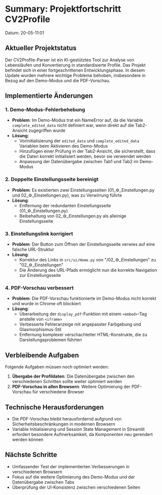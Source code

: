 # Summary: Projektfortschritt CV2Profile

Datum: 20-05-11:01

## Aktueller Projektstatus

Der CV2Profile-Parser ist ein KI-gestütztes Tool zur Analyse von Lebensläufen und Konvertierung in standardisierte Profile. Das Projekt befindet sich in einer fortgeschrittenen Entwicklungsphase. In diesem Update wurden mehrere wichtige Probleme behoben, insbesondere in Bezug auf den Demo-Modus und die PDF-Vorschau.

## Implementierte Änderungen

### 1. Demo-Modus-Fehlerbehebung
- **Problem**: Im Demo-Modus trat ein NameError auf, da die Variable `complete_edited_data` nicht definiert war, wenn direkt auf die Tab2-Ansicht zugegriffen wurde
- **Lösung**:
  - Vorinitialisierung der `edited_data` und `complete_edited_data` Variablen beim Aktivieren des Demo-Modus
  - Hinzufügen einer Prüfung in der Tab2-Ansicht, die sicherstellt, dass die Daten korrekt initialisiert werden, bevor sie verwendet werden
  - Anpassung der Datenübergabe zwischen Tab1 und Tab2 im Demo-Modus

### 2. Doppelte Einstellungsseite bereinigt
- **Problem**: Es existierten zwei Einstellungsseiten (01_⚙️_Einstellungen.py und 02_⚙️_Einstellungen.py), was zu Verwirrung führte
- **Lösung**:
  - Entfernung der redundanten Einstellungsseite (01_⚙️_Einstellungen.py)
  - Beibehaltung von 02_⚙️_Einstellungen.py als alleinige Einstellungsseite

### 3. Einstellungslink korrigiert
- **Problem**: Der Button zum Öffnen der Einstellungsseite verwies auf eine falsche URL-Struktur
- **Lösung**:
  - Korrektur des Links in `src/ui/Home.py` von "/02_⚙️_Einstellungen" zu "02_⚙️_Einstellungen"
  - Die Änderung des URL-Pfads ermöglicht nun die korrekte Navigation zur Einstellungsseite

### 4. PDF-Vorschau verbessert
- **Problem**: Die PDF-Vorschau funktionierte im Demo-Modus nicht korrekt und wurde in Chrome oft blockiert
- **Lösung**:
  - Überarbeitung der `display_pdf`-Funktion mit einem `<embed>`-Tag anstelle von `<iframe>`
  - Verbesserte Fehleranzeige mit angepasster Farbgebung und Glasmorphismus-Stil
  - Entfernung komplexer verschachtelter HTML-Konstrukte, die zu Darstellungsproblemen führten

## Verbleibende Aufgaben

Folgende Aufgaben müssen noch optimiert werden:

1. **Übergabe der Profildaten**: Die Datenübergabe zwischen den verschiedenen Schritten sollte weiter optimiert werden
2. **PDF-Vorschau in allen Browsern**: Weitere Optimierung der PDF-Vorschau für verschiedene Browser

## Technische Herausforderungen

- Die PDF-Vorschau bleibt herausfordernd aufgrund von Sicherheitsbeschränkungen in modernen Browsern
- Variable Initialisierung und Session State Management in Streamlit erfordert besondere Aufmerksamkeit, da Komponenten neu gerendert werden können

## Nächste Schritte

- Umfassender Test der implementierten Verbesserungen in verschiedenen Browsern
- Fokus auf die weitere Optimierung des Demo-Modus und der Datenübergabe zwischen Tabs
- Überprüfung der UI-Konsistenz zwischen verschiedenen Seiten 